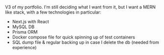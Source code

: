 V3 of my portfolio. I'm still deciding what I want from it, but I want a MERN like stack, with a few technologies in particular:
- Next.js with React
- MySQL DB
- Prisma ORM
- Docker compose file for quick spinning up of test containers
- SQL dump file & regular backing up in case I delete the db (needed from experience)
